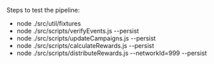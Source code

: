 Steps to test the pipeline:
 - node ./src/util/fixtures
 - node ./src/scripts/verifyEvents.js --persist
 - node ./src/scripts/updateCampaigns.js --persist
 - node ./src/scripts/calculateRewards.js --persist
 - node ./src/scripts/distributeRewards.js --networkId=999 --persist

